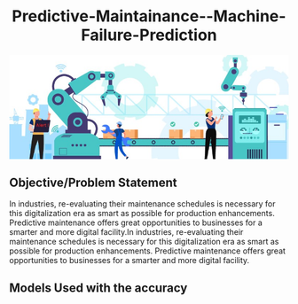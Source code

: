 # <center> Predictive-Maintainance--Machine-Failure-Prediction

<img align="center" alt="hospitalbed"  width="700" src="https://github.com/TanujaKanekar/Predictive-Maintainence/blob/main/img.jpg">

## Objective/Problem Statement
   <p>In industries, re-evaluating their maintenance schedules is necessary for this digitalization era as smart as possible for production enhancements. Predictive maintenance offers great opportunities to businesses for a smarter and more digital facility.In industries, re-evaluating their maintenance schedules is necessary for this digitalization era as smart as possible for production enhancements. Predictive maintenance offers great opportunities to businesses for a smarter and more digital facility.</p>

## Models Used with the accuracy



